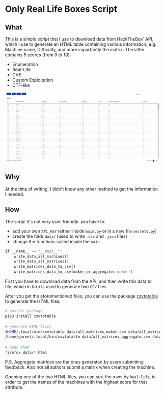 # Only Real Life Boxes Script

## What

This is a simple script that I use to download data from HackTheBox' API, which I use to generate an HTML table containing various information, e.g. Machine name, Difficulty, and more importantly the matrix. The latter contains 5 scores (from 0 to 10):

- Enumeration
- Real-Life
- CVE
- Custom Exploitation
- CTF-like

![Example of the output](./images/example.png)

## Why

At the time of writing, I didn't know any other method to get the information I needed.

## How

The script it's not very user-friendly: you have to:

- add your own `API_KEY` (either inside `main.py` or in a new file `secrets.py`)
- create the foldr `data/` (used to write `.csv` and `.json` files)
- change the functions called inside the `main`

```py
if __name__ == "__main__":
    write_data_all_machines()
    write_data_all_matrices()
    write_matrices_data_to_csv()
    write_matrices_data_to_csv(maker_or_aggregate='maker')
```

First you have to download data from the API, and then write this data to file, which in turn is used to generate two `CSV` files.

After you get the aforementioned files, you can use the package [csvtotable](https://github.com/vividvilla/csvtotable) to generate the HTML files.

```bash
# install package
pip3 install csvtotable

# generate HTML files
$HOME/.local/bin/csvtotable data/all_matrices_maker.csv data/all_matrices_maker.html
/home/garnet/.local/bin/csvtotable data/all_matrices_aggregate.csv data/all_matrices_aggregate.html

# open them
firefox data/*.html
```

P.S. Aggregate matrices are the ones generated by users submitting feedback. Also not all authors submit a matrix when creating the machine.

Opening one of the two HTML files, you can sort the rows by `Real-life`, in order to get the names of the machines with the highest score for that attribute.
